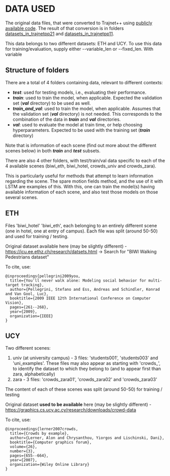 # DATA USED

The original data files, that were converted to Trajnet++ using
[publicly available code](https://github.com/vita-epfl/trajnetplusplusdataset).
The result of that conversion is in folders
[datasets_in_trajnetpp21](../datasets_in_trajnetpp21) and
[datasets_in_trajnetpp11](../datasets_in_trajnetpp11).  


This data belongs to two different datasets: ETH and UCY.
To use this data for training/evaluation, supply either --variable_len or --fixed_len.
With variable


## Structure of folders

There are a total of 4 folders containing data, relevant to different contexts:

- ***test***: used for testing models, i.e., evaluating their performance.
- ***train***: used to train the model, when applicable. Expected the validation set (***val*** directory) to be used 
as well.
- ***train_and_val***: used to train the model, when applicable. Assumes that the validation set (***val*** directory) 
is not needed. This corresponds to the combination of the data in ***train*** and ***val*** directories.
- ***val***: used to evaluate the model at train time, or help choosing hyperparameters. Expected to be used with the
training set (***train*** directory)

Note that is information of each scene (find out more about the different scenes below) in both ***train*** and 
***test*** subsets.

There are also 4 other folders, with test/train/val data specific to each of the 4 available scenes (biwi_eth, biwi_hotel, crowds_univ and crowds_zara).

This is particularly useful for methods that attempt to learn information regarding the scene. 
The spare motion fields method, and the use of it with LSTM are examples of this. With this, one can train the model(s) 
having available information of each scene, and also test those models on those several scenes.

## ETH 

Files 'biwi_hotel' 'biwi_eth', each belonging to an entirely different scene (one in hotel, one at entry of campus). Each file was split (around 50-50) and used for training / testing.

Original dataset available here (may be slightly different) - https://icu.ee.ethz.ch/research/datsets.html -> Search for "BIWI Walking Pedestrians dataset"

To cite, use:
```
@inproceedings{pellegrini2009you,
  title={You'll never walk alone: Modeling social behavior for multi-target tracking},
  author={Pellegrini, Stefano and Ess, Andreas and Schindler, Konrad and Van Gool, Luc},
  booktitle={2009 IEEE 12th International Conference on Computer Vision},
  pages={261--268},
  year={2009},
  organization={IEEE}
}
```

## UCY

Two different scenes:

1. univ (at university campus) - 3 files: 'students001', 'students003' and 'uni_examples'. These files may also appear as starting with 'crowds_', to identify the dataset to which they belong to (and to appear first than zara, alphabetically)
2. zara - 3 files: 'crowds_zara01', 'crowds_zara02' and 'crowds_zara03'

The content of each of these scenes was split (around 50-50) for training / testing

Original dataset **used to be available** here (may be slightly different) - https://graphics.cs.ucy.ac.cy/research/downloads/crowd-data

To cite, use:
```
@inproceedings{lerner2007crowds,
  title={Crowds by example},
  author={Lerner, Alon and Chrysanthou, Yiorgos and Lischinski, Dani},
  booktitle={Computer graphics forum},
  volume={26},
  number={3},
  pages={655--664},
  year={2007},
  organization={Wiley Online Library}
}
```
